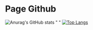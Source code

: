 # Page Github

![Anurag's GitHub stats](https://github-readme-stats.vercel.app/api?username=PhilDaiguille&show_icons=true&theme=github_dark) "   " [![Top Langs](https://github-readme-stats.vercel.app/api/top-langs/?username=PhilDaiguille)](https://github.com/anuraghazra/github-readme-stats)
